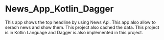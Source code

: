 # News_App_Kotlin_Dagger

This app shows the top headline by using News Api. This app also allow to serach news and show them. This project also cached the data. This project is in Kotlin Language and Dagger is also implemented in this project.
